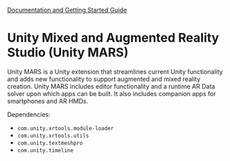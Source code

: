 [Documentation and Getting Started Guide](/Documentation~/Index.md)

# Unity Mixed and Augmented Reality Studio (Unity MARS)
Unity MARS is a Unity extension that streamlines current Unity functionality and adds new functionality to support augmented and mixed reality creation. Unity MARS includes editor functionality and a runtime AR Data solver upon which apps can be built. It also includes companion apps for smartphones and AR HMDs.

Dependencies:
- `com.unity.xrtools.module-loader`
- `com.unity.xrtools.utils`
- `com.unity.textmeshpro`
- `com.unity.timeline`
